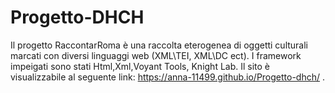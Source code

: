 # Progetto-DHCH
Il progetto RaccontarRoma è una raccolta eterogenea di oggetti culturali marcati con diversi linguaggi web (XML\TEI, XML\DC ect).
I framework impeigati sono stati Html,Xml,Voyant Tools, Knight Lab.
Il sito è visualizzabile al seguente link:
https://anna-11499.github.io/Progetto-dhch/ .
